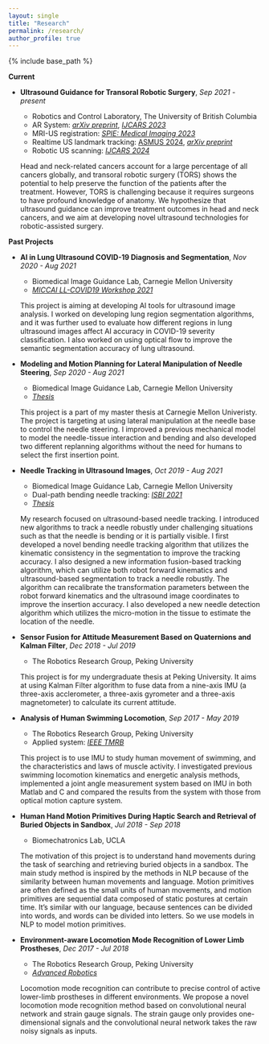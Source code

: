 ```yaml
---
layout: single
title: "Research"
permalink: /research/
author_profile: true
---
```


{% include base_path %}

**Current**

* **Ultrasound Guidance for Transoral Robotic Surgery**, *Sep 2021 - present*
    *  Robotics and Control Laboratory, The University of British Columbia
    * AR System: [*arXiv preprint*](https://arxiv.org/abs/2211.16544), [*IJCARS 2023*](https://link.springer.com/article/10.1007/s11548-023-02898-y)
    * MRI-US registration: [*SPIE: Medical Imaging 2023*](https://www.spiedigitallibrary.org/conference-proceedings-of-spie/12466/1246625/Feasibility-of-MRI-US-registration-in-oropharynx-for-transoral-robotic/10.1117/12.2655032.short)
    * Realtime US landmark tracking: [ASMUS 2024](https://link.springer.com/chapter/10.1007/978-3-031-73647-6_5), [*arXiv preprint*](https://arxiv.org/abs/2403.04969)
    * Robotic US scanning: [*IJCARS 2024*](https://link.springer.com/article/10.1007/s11548-024-03160-9)
    
    Head and neck-related cancers account for a large percentage of all cancers globally, and transoral robotic surgery (TORS) shows the potential to help preserve the function of the patients after the treatment. However, TORS is challenging because it requires surgeons to have profound knowledge of anatomy. We hypothesize that ultrasound guidance can improve treatment outcomes in head and neck cancers, and we aim at developing novel ultrasound technologies for robotic-assisted surgery. 


**Past Projects**

* **AI in Lung Ultrasound COVID-19 Diagnosis and Segmentation**, *Nov 2020 - Aug 2021*
    *  Biomedical Image Guidance Lab, Carnegie Mellon University
    *  [*MICCAI LL-COVID19 Workshop 2021*](https://link.springer.com/chapter/10.1007/978-3-030-90874-4_14)
    
    This project is aiming at developing AI tools for ultrasound image analysis. I worked on developing lung region segmentation algorithms, and it was further used to evaluate how different regions in lung ultrasound images affect AI accuracy in COVID-19 severity classification. I also worked on using optical flow to improve the semantic segmentation accuracy of lung ultrasound.

* **Modeling and Motion Planning for Lateral Manipulation of Needle Steering**, *Sep 2020 - Aug 2021*
    *  Biomedical Image Guidance Lab, Carnegie Mellon University
    *  [*Thesis*](https://www.ri.cmu.edu/publications/ultrasound-based-needle-tracking-and-lateral-manipulation-planning-for-common-needle-steering/)

    This project is a part of my master thesis at Carnegie Mellon Univeristy. The project is targeting at using lateral manipulation at the needle base to control the needle steering. I improved a previous mechanical model to model the needle-tissue interaction and bending and also developed two different replanning algorithms without the need for humans to select the first insertion point.

* **Needle Tracking in Ultrasound Images**, *Oct 2019 - Aug 2021*
    * Biomedical Image Guidance Lab, Carnegie Mellon University
    * Dual-path bending needle tracking: [*ISBI 2021*](https://ieeexplore.ieee.org/abstract/document/9433804) 
    * [*Thesis*](https://www.ri.cmu.edu/publications/ultrasound-based-needle-tracking-and-lateral-manipulation-planning-for-common-needle-steering/)

    My research focused on ultrasound-based needle tracking.  I introduced new algorithms to track a needle robustly under challenging situations such as that the needle is bending or it is partially visible. I first developed a novel bending needle tracking algorithm that utilizes the kinematic consistency in the segmentation to improve the tracking accuracy. I also designed a new information fusion-based tracking algorithm, which can utilize both robot forward kinematics and ultrasound-based segmentation to track a needle robustly. The algorithm can recalibrate the transformation parameters between the robot forward kinematics and the ultrasound image coordinates to improve the insertion accuracy. I also developed a new needle detection algorithm which utilizes the micro-motion in the tissue to estimate the location of the needle.

* **Sensor Fusion for Attitude Measurement Based on Quaternions and Kalman Filter**, *Dec 2018 - Jul 2019*
    * The Robotics Research Group, Peking University

    This project is for my undergraduate thesis at Peking University. It aims at using Kalman Filter algorithm to fuse data from a nine-axis IMU (a three-axis acclerometer, a three-axis gyrometer and a three-axis magnetometer) to calculate its current attitude. 

* **Analysis of Human Swimming Locomotion**, *Sep 2017 - May 2019*
    * The Robotics Research Group, Peking University
    * Applied system: [*IEEE TMRB*](https://ieeexplore.ieee.org/abstract/document/9090211/)

    This project is to use IMU to study human movement of swimming, and the characteristics and laws of muscle activity. 
    I investigated previous swimming locomotion kinematics and energetic analysis methods, implemented a joint angle measurement system based on IMU in both Matlab and C and compared the results from the system with those from optical motion capture system. 

* **Human Hand Motion Primitives During Haptic Search and Retrieval of Buried Objects in Sandbox**, *Jul 2018 - Sep 2018*
    * Biomechatronics Lab, UCLA

    The motivation of this project is to understand hand movements during the task of searching and retrieving buried objects in a sandbox. The main study method is inspired by the methods in NLP because of the similarity between human movements and language. Motion primitives are often defined as the small units of human movements, and motion primitives are sequential data composed of static postures at certain time. It’s similar with our language, because sentences can be divided into words, and words can be divided into letters. So we use models in NLP to model motion primitives.

* **Environment-aware Locomotion Mode Recognition of Lower Limb Prostheses**, *Dec 2017 - Jul 2018*
	* The Robotics Research Group, Peking University
    * [*Advanced Robotics*](https://www.tandfonline.com/doi/abs/10.1080/01691864.2018.1563500)

	Locomotion mode recognition can contribute to precise control of active lower-limb prostheses in different environments. We propose a novel locomotion mode recognition method based on convolutional neural network and strain gauge signals. The strain gauge only provides one-dimensional signals and the convolutional neural network takes the raw noisy signals as inputs.
